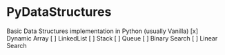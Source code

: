 # PyDataStructures
Basic Data Structures implementation in Python (usually Vanilla)
[x] Dynamic Array
[ ] LinkedList
[ ] Stack
[ ] Queue
[ ] Binary Search
[ ] Linear Search
